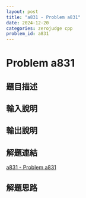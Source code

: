 ```yaml
---
layout: post
title: "a831 - Problem a831"
date: 2024-12-20
categories: zerojudge cpp
problem_id: a831
---
```


# Problem a831

## 題目描述



## 輸入說明



## 輸出說明



## 解題連結

[a831 - Problem a831](https://zerojudge.tw/ShowProblem?problemid=a831)

## 解題思路

